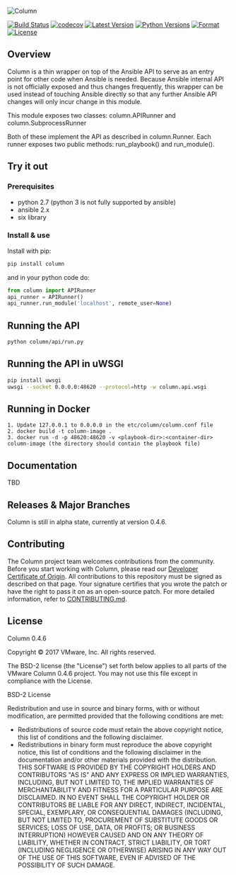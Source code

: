 ![Column](https://github.com/vmware/column/blob/master/column.png "Column")

[![Build Status](https://travis-ci.org/vmware/column.svg?branch=master)](https://travis-ci.org/vmware/column)
[![codecov](https://codecov.io/gh/vmware/column/branch/master/graph/badge.svg)](https://codecov.io/gh/vmware/column)
[![Latest Version](https://img.shields.io/pypi/v/column.svg)](https://pypi.python.org/pypi/column/)
[![Python Versions](https://img.shields.io/pypi/pyversions/column.svg)](https://pypi.python.org/pypi/column/)
[![Format](https://img.shields.io/pypi/format/column.svg)](https://pypi.python.org/pypi/column/)
[![License](https://img.shields.io/badge/License-BSD%202--Clause-orange.svg)](https://github.com/vmware/column/blob/master/LICENSE)

## Overview
Column is a thin wrapper on top of the Ansible API to serve
as an entry point for other code when Ansible is needed. Because Ansible
internal API is not officially exposed and thus changes frequently,
this wrapper can be used instead of touching Ansible directly so that
any further Ansible API changes will only incur change in this module.

This module exposes two classes:
column.APIRunner and column.SubprocessRunner

Both of these implement the API as described in column.Runner.
Each runner exposes two public methods:
run_playbook() and run_module().

## Try it out

### Prerequisites
* python 2.7 (python 3 is not fully supported by ansible)
* ansible 2.x
* six library

### Install & use
Install with pip:
```bash
pip install column
```
and in your python code do:
```python
from column import APIRunner
api_runner = APIRunner()
api_runner.run_module('localhost', remote_user=None)
```
## Running the API
```bash
python column/api/run.py
```

## Running the API in uWSGI
```bash
pip install uwsgi
uwsgi --socket 0.0.0.0:48620 --protocol=http -w column.api.wsgi
```

## Running in Docker
```docker
1. Update 127.0.0.1 to 0.0.0.0 in the etc/column/column.conf file
2. docker build -t column-image .
3. docker run -d -p 48620:48620 -v <playbook-dir>:<container-dir> column-image (the directory should contain the playbook file)
```

## Documentation
TBD

## Releases & Major Branches
Column is still in alpha state, currently at version 0.4.6.

## Contributing

The Column project team welcomes contributions from the community. Before you start working with Column, please read our [Developer Certificate of Origin](https://cla.vmware.com/dco). All contributions to this repository must be signed as described on that page. Your signature certifies that you wrote the patch or have the right to pass it on as an open-source patch. For more detailed information, refer to [CONTRIBUTING.md](CONTRIBUTING.md).

## License

Column 0.4.6

Copyright © 2017 VMware, Inc.  All rights reserved.

The BSD-2 license (the "License") set forth below applies to all parts of the VMware Column 0.4.6
project. You may not use this file except in compliance with the License.

BSD-2 License

Redistribution and use in source and binary forms, with or without modification, are permitted provided that the following conditions are met:
* Redistributions of source code must retain the above copyright notice, this list of conditions and the following disclaimer.
* Redistributions in binary form must reproduce the above copyright notice, this list of conditions and the following disclaimer in the documentation and/or other materials provided with the distribution.
THIS SOFTWARE IS PROVIDED BY THE COPYRIGHT HOLDERS AND CONTRIBUTORS "AS IS" AND ANY EXPRESS OR IMPLIED WARRANTIES, INCLUDING, BUT NOT LIMITED TO, THE IMPLIED WARRANTIES OF MERCHANTABILITY AND FITNESS FOR A PARTICULAR PURPOSE ARE DISCLAIMED. IN NO EVENT SHALL THE COPYRIGHT HOLDER OR CONTRIBUTORS BE LIABLE FOR ANY DIRECT, INDIRECT, INCIDENTAL, SPECIAL, EXEMPLARY, OR CONSEQUENTIAL DAMAGES (INCLUDING, BUT NOT LIMITED TO, PROCUREMENT OF SUBSTITUTE GOODS OR SERVICES; LOSS OF USE, DATA, OR PROFITS; OR BUSINESS INTERRUPTION) HOWEVER CAUSED AND ON ANY THEORY OF LIABILITY, WHETHER IN CONTRACT, STRICT LIABILITY, OR TORT (INCLUDING NEGLIGENCE OR OTHERWISE) ARISING IN ANY WAY OUT OF THE USE OF THIS SOFTWARE, EVEN IF ADVISED OF THE POSSIBILITY OF SUCH DAMAGE.
